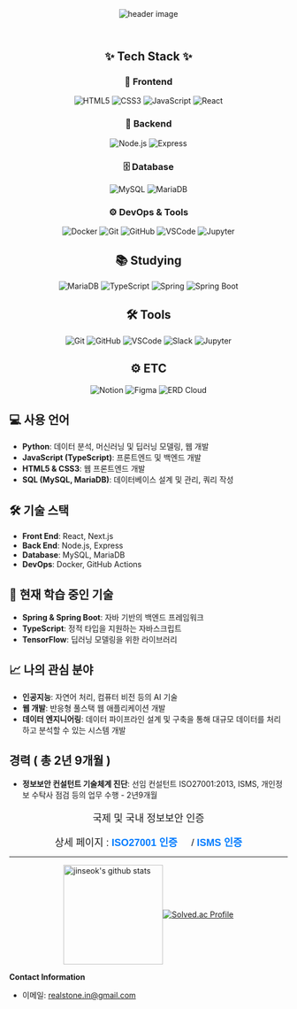 <header>
  <div align="center">
    <img src="https://capsule-render.vercel.app/api?type=venom&color=CCFFFF&height=300&section=header&text=Jinseok's_GitHub&fontSize=40" alt="header image"/>
  </div>
</header>

<body>
<div align="center">

## ✨ Tech Stack ✨

### 🎨 Frontend
<img alt="HTML5" src="https://img.shields.io/badge/HTML5-E34F26.svg?&style=flat-square&logo=HTML5&logoColor=white"/>
<img alt="CSS3" src="https://img.shields.io/badge/CSS3-1572B6.svg?&style=flat-square&logo=CSS3&logoColor=white"/>
<img alt="JavaScript" src="https://img.shields.io/badge/JavaScript-F7DF1E.svg?&style=flat-square&logo=JavaScript&logoColor=white"/>
<img alt="React" src="https://img.shields.io/badge/React-61DAFB.svg?&style=flat-square&logo=React&logoColor=white"/>

### 🔧 Backend
<img alt="Node.js" src="https://img.shields.io/badge/Node.js-339933.svg?&style=flat-square&logo=Node.js&logoColor=white"/>
<img alt="Express" src="https://img.shields.io/badge/Express-000000.svg?&style=flat-square&logo=Express&logoColor=white"/>

### 🗄️ Database
<img alt="MySQL" src="https://img.shields.io/badge/MySQL-4479A1.svg?&style=flat-square&logo=MySQL&logoColor=white"/>
<img alt="MariaDB" src="https://img.shields.io/badge/MariaDB-003545.svg?&style=flat-square&logo=MariaDB&logoColor=white"/>

### ⚙️ DevOps & Tools
<img alt="Docker" src="https://img.shields.io/badge/Docker-2496ED.svg?&style=flat-square&logo=Docker&logoColor=white"/>
<img alt="Git" src="https://img.shields.io/badge/Git-F05032.svg?&style=flat-square&logo=Git&logoColor=white"/>
<img alt="GitHub" src="https://img.shields.io/badge/GitHub-181717.svg?&style=flat-square&logo=GitHub&logoColor=white"/>
<img alt="VSCode" src="https://img.shields.io/badge/VSCode-007ACC.svg?&style=flat-square&logo=VisualStudioCode&logoColor=white"/>
<img alt="Jupyter" src="https://img.shields.io/badge/Jupyter-F37626.svg?&style=flat-square&logo=Jupyter&logoColor=white"/>

</div>

<div align="center">

## 📚 Studying

<img alt="MariaDB" src ="https://img.shields.io/badge/mariadb-003545.svg?&style=flat-square&logo=MariaDB&logoColor=white"/>
<img alt="TypeScript" src ="https://img.shields.io/badge/TypeScript-007ACC.svg?&style=flat-square&logo=TypeScript&logoColor=white"/>
<img alt="Spring" src ="https://img.shields.io/badge/Spring-6DB33F.svg?&style=flat-square&logo=Spring&logoColor=white"/>
<img alt="Spring Boot" src="https://img.shields.io/badge/Spring%20Boot-6DB33F.svg?&style=flat-square&logo=Spring%20Boot&logoColor=white"/>

</div>

<div align="center">

## 🛠 Tools

<img alt="Git" src ="https://img.shields.io/badge/Git-F05032.svg?&style=flat-square&logo=Git&logoColor=white"/>
<img alt="GitHub" src ="https://img.shields.io/badge/GitHub-181717.svg?&style=flat-square&logo=GitHub&logoColor=white"/>
<img alt="VSCode" src ="https://img.shields.io/badge/VSCode-007ACC.svg?&style=flat-square&logo=VisualStudioCode&logoColor=white"/>
<img alt="Slack" src ="https://img.shields.io/badge/Slack-4A154B.svg?&style=flat-square&logo=Slack&logoColor=white"/>
<img alt="Jupyter" src ="https://img.shields.io/badge/Jupyter-F37626.svg?&style=flat-square&logo=Jupyter&logoColor=white"/>

</div>
<div align="center">

## ⚙️ ETC

<img alt="Notion" src="https://img.shields.io/badge/Notion-000000.svg?&style=flat-square&logo=Notion&logoColor=white"/>
<img alt="Figma" src="https://img.shields.io/badge/Figma-F24E1E.svg?&style=flat-square&logo=Figma&logoColor=white"/>
<img alt="ERD Cloud" src="https://img.shields.io/badge/ERD%20Cloud-5C2D91.svg?&style=flat-square&logoColor=white"/>

</div>
  <div>
    
## 💻 사용 언어

- **Python**: 데이터 분석, 머신러닝 및 딥러닝 모델링, 웹 개발
- **JavaScript (TypeScript)**: 프론트엔드 및 백엔드 개발
- **HTML5 & CSS3**: 웹 프론트엔드 개발
- **SQL (MySQL, MariaDB)**: 데이터베이스 설계 및 관리, 쿼리 작성

## 🛠 기술 스택

- **Front End**: React, Next.js
- **Back End**: Node.js, Express
- **Database**: MySQL, MariaDB
- **DevOps**: Docker, GitHub Actions

## 🧠 현재 학습 중인 기술

- **Spring & Spring Boot**: 자바 기반의 백엔드 프레임워크
- **TypeScript**: 정적 타입을 지원하는 자바스크립트
- **TensorFlow**: 딥러닝 모델링을 위한 라이브러리

## 📈 나의 관심 분야

- **인공지능**: 자연어 처리, 컴퓨터 비전 등의 AI 기술
- **웹 개발**: 반응형 풀스택 웹 애플리케이션 개발
- **데이터 엔지니어링**: 데이터 파이프라인 설계 및 구축을 통해 대규모 데이터를 처리하고 분석할 수 있는 시스템 개발

## 경력 ( 총 2년 9개월 )
- **정보보안 컨설턴트 기술체계 진단**: 선임 컨설턴트
ISO27001:2013, ISMS, 개인정보 수탁사 점검 등의 업무 수행 - 2년9개월
<div align="center" style="font-size: 18px; font-family: Arial, sans-serif;">
  <p>국제 및 국내 정보보안 인증</p>
  상세 페이지 : 
  <a href='https://ksa.or.kr/ksa_kr/7011/subview.do' style="margin-right: 20px; text-decoration: none; color: #007BFF;">
    <strong>ISO27001 인증</strong>
  </a> 
   / 
  <a href='https://isms.kisa.or.kr/main/ispims/intro/' style="text-decoration: none; color: #007BFF;">
    <strong>ISMS 인증</strong>
  </a>
</div>


---

<div style="display: flex; justify-content: center; align-items: center;">
  <a href="https://github.com/jinseok-in">
    <img style="height: 180px;" src="https://github-readme-stats.vercel.app/api?username=jinseok-in&show_icons=true&include_all_commits=true&theme=nord&hide_border=true" alt="jinseok's github stats" />
  </a>
  
  <a href="https://solved.ac/wlstjr1964/">
    <img src="http://mazassumnida.wtf/api/v2/generate_badge?boj=wlstjr1964" alt="Solved.ac Profile" />
  </a>
</div>

**Contact Information**

- 이메일: realstone.in@gmail.com

  </div>
</body>
